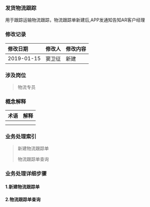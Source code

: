 ### 发货物流跟踪

用于跟踪运输物流跟踪，物流跟踪单新建后,APP发通知告知AR客户经理

### 修改记录

| 修改日期 | 修改人 | 修改内容 |
| :--- | :--- | :--- |
| 2019-01-15 | 窦卫征 | 新建 |

### 涉及岗位

> 物流专员

### 概念解释

| 术语 | 解释 |
| :--- | :--- |
|  |  |
|  |  |

### 业务处理索引

> 新建物流跟踪单
>
> 物流跟踪单查询

### 业务处理详细步骤

#### 1.新建物流跟踪单

#### 2.物流跟踪单查询



